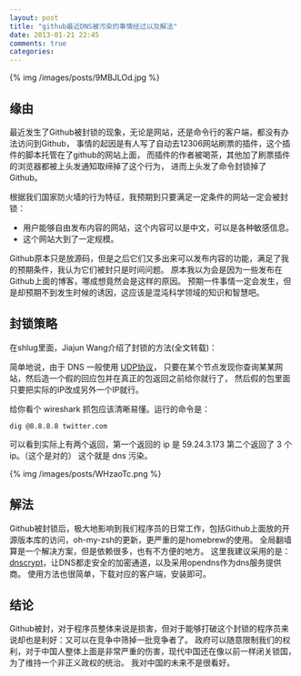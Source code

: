 ```yaml
---
layout: post
title: "github最近DNS被污染的事情经过以及解法"
date: 2013-01-21 22:45
comments: true
categories: 
---
```


{% img /images/posts/9MBJLOd.jpg %}

缘由
-------------------------------

最近发生了Github被封锁的现象，无论是网站，还是命令行的客户端，都没有办法访问到Github，
事情的起因是有人写了自动去12306网站刷票的插件，这个插件的脚本托管在了github的网站上面，
而插件的作者被喝茶，其他加了刷票插件的浏览器都被上头发通知取缔掉了这个行为，
进而上头发了命令封锁掉了Github。

根据我们国家防火墙的行为特征，我预期到只要满足一定条件的网站一定会被封锁：

- 用户能够自由发布内容的网站，这个内容可以是中文，可以是各种敏感信息。
- 这个网站大到了一定规模。

Github原本只是放源码，但是之后它们又多出来可以发布内容的功能，满足了我的预期条件，我认为它们被封只是时间问题。
原本我以为会是因为一些发布在Github上面的博客，哪成想竟然会是这样的原因。
预期一件事情一定会发生，但是却预期不到发生时候的诱因，这应该是混沌科学领域的知识和智慧吧。

封锁策略
-------------------------------

在shlug里面，Jiajun Wang介绍了封锁的方法(全文转载)：

简单地说，由于 DNS 一般使用 [UDP协议](http://tools.ietf.org/html/rfc1035)，
只要在某个节点发现你查询某某网站，然后造一个假的回应包并在真正的包返回之前给你就行了，
然后假的包里面只要把实际的IP改成另外一个IP就行。

给你看个 wireshark 抓包应该清晰易懂。运行的命令是：

    dig @8.8.8.8 twitter.com
    
可以看到实际上有两个返回，第一个返回的 ip 是 59.24.3.173
第二个返回了 3 个 ip。（这个是对的）
这个就是 dns 污染。

{% img /images/posts/WHzaoTc.png %}

解法
-------------------------------

Github被封锁后，极大地影响到我们程序员的日常工作，包括Github上面放的开源版本库的访问，oh-my-zsh的更新，更严重的是homebrew的使用。
全局翻墙算是一个解决方案，但是依赖很多，也有不方便的地方。
这里我建议采用的是：[dnscrypt](http://dnscrypt.org/)，让DNS都走安全的加密通道，以及采用opendns作为dns服务提供商。
使用方法也很简单，下载对应的客户端，安装即可。

结论
-------------------------------

Github被封，对于程序员整体来说是损害，但对于能够打破这个封锁的程序员来说却也是利好：又可以在竞争中筛掉一批竞争者了。
政府可以随意限制我们的权利，对于中国人整体上面是非常严重的伤害，现代中国还在像以前一样闭关锁国，为了维持一个非正义政权的统治。
我对中国的未来不是很看好。